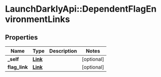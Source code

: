 # LaunchDarklyApi::DependentFlagEnvironmentLinks

## Properties
Name | Type | Description | Notes
------------ | ------------- | ------------- | -------------
**_self** | [**Link**](Link.md) |  | [optional] 
**flag_link** | [**Link**](Link.md) |  | [optional] 


